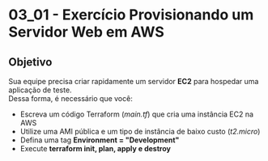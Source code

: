 # 03_01 - Exercício Provisionando um Servidor Web em AWS

## Objetivo
Sua equipe precisa criar rapidamente um servidor **EC2** para hospedar uma aplicação de teste.  
Dessa forma, é necessário que você:  

- Escreva um código Terraform (*main.tf*) que cria uma instância EC2 na AWS  
- Utilize uma AMI pública e um tipo de instância de baixo custo (*t2.micro*)  
- Defina uma tag **Environment = "Development"**  
- Execute **terraform init, plan, apply e destroy**   
